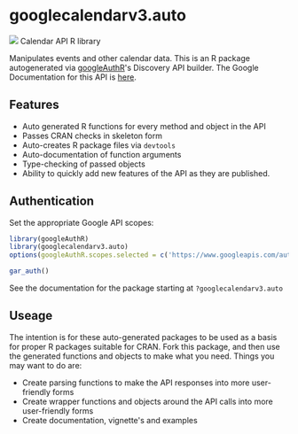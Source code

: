 # googlecalendarv3.auto
![](http://www.google.com/images/icons/product/calendar-32.png)
Calendar API R library

Manipulates events and other calendar data.
This is an R package autogenerated via [googleAuthR](http://code.markedmondson.me/googleAuthR)'s Discovery API builder. 
The Google Documentation for this API is [here](https://developers.google.com/google-apps/calendar/firstapp).

## Features 
 * Auto generated R functions for every method and object in the API
 * Passes CRAN checks in skeleton form
 * Auto-creates R package files via `devtools`
 * Auto-documentation of function arguments
 * Type-checking of passed objects
 * Ability to quickly add new features of the API as they are published.

## Authentication
Set the appropriate Google API scopes:

```r
library(googleAuthR)
library(googlecalendarv3.auto)
options(googleAuthR.scopes.selected = c('https://www.googleapis.com/auth/calendar', 'https://www.googleapis.com/auth/calendar.readonly'))

gar_auth()
```
 See the documentation for the package starting at `?googlecalendarv3.auto`
## Useage
The intention is for these auto-generated packages to be used as a basis for proper R packages suitable for CRAN.
Fork this package, and then use the generated functions and objects to make what you need.
Things you may want to do are:
* Create parsing functions to make the API responses into more user-friendly forms
* Create wrapper functions and objects around the API calls into more user-friendly forms
* Create documentation, vignette's and examples

